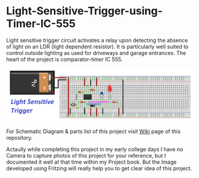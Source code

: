 # Light-Sensitive-Trigger-using-Timer-IC-555
Light sensitive trigger circuit activates a relay upon detecting the absence of light on an LDR (light dependent resistor). It is particularly well suited to control outside lighting as used for driveways and garage entrances. The heart of the project is comparator-timer IC 555. 

![Project Image](https://github.com/pranavkhatale/Light-Sensitive-Trigger-using-Timer-IC-555/blob/master/Project%20Image.jpg?raw=true)

For Schematic Diagram & parts list of this project visit [Wiki](https://github.com/pranavkhatale/Light-Sensitive-Trigger-using-Timer-IC-555/wiki/) page of this repository.

Actaully while completing this project in my early college days I have no Camera to capture photos of this project for your reference, but I documented it well at that time within my Project book. But the Image developed using Fritzing will really help you to get clear idea of this project.
